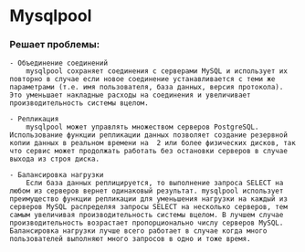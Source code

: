 # Mysqlpool

### Решает проблемы:
    - Объединение соединений
        mysqlpool сохраняет соединения с серверами MySQL и использует их повторно в случае если новое соединение устанавливается с теми же параметрами (т.е. имя пользователя, база данных, версия протокола). Это уменьшает накладные расходы на соединения и увеличивает производительность системы вцелом.

    - Репликация
        mysqlpool может управлять множеством серверов PostgreSQL. Использование функции репликации данных позволяет создание резервной копии данных в реальном времени на  2 или более физических дисков, так что сервис может продолжать работать без остановки серверов в случае выхода из строя диска.

    - Балансировка нагрузки
        Если база данных реплицируется, то выполнение запроса SELECT на любом из серверов вернет одинаковый результат. mysqlpool использует преимущество функции репликации для уменьшения нагрузки на каждый из серверов MySQL распределяя запросы SELECT на несколько серверов, тем самым увеличивая производительность системы вцелом. В лучшем случае производительность возрастает пропорционально числу серверов MySQL. Балансировка нагрузки лучше всего работает в случае когда много пользователей выполняют много запросов в одно и тоже время.

